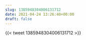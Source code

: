 ```yaml
---
slug: 1385948304006131712
date: 2021-04-24 13:26:40+00:00
draft: false
---
```


{{< tweet 1385948304006131712 >}}
